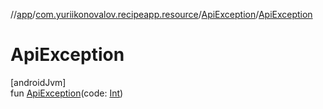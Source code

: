 //[app](../../../index.md)/[com.yuriikonovalov.recipeapp.resource](../index.md)/[ApiException](index.md)/[ApiException](-api-exception.md)

# ApiException

[androidJvm]\
fun [ApiException](-api-exception.md)(code: [Int](https://kotlinlang.org/api/latest/jvm/stdlib/kotlin/-int/index.html))
